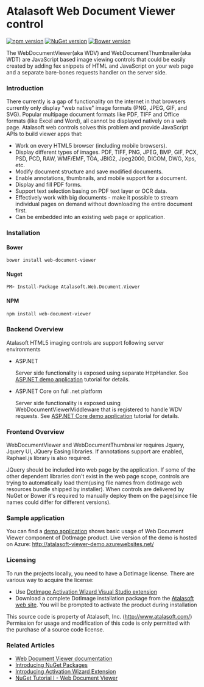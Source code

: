# Atalasoft Web Document Viewer control
[![npm version](https://badge.fury.io/js/web-document-viewer.svg)](https://badge.fury.io/js/web-document-viewer)
[![NuGet version](https://badge.fury.io/nu/Atalasoft.Web.Document.Viewer.svg)](https://badge.fury.io/nu/Atalasoft.Web.Document.Viewer)
[![Bower version](https://badge.fury.io/bo/web-document-viewer.svg)](https://badge.fury.io/bo/web-document-viewer)

The WebDocumentViewer(aka WDV) and WebDocumentThumbnailer(aka WDT) are JavaScript based image viewing controls that could be easily created by adding fex snippets of HTML and JavaScript on your web page and a separate bare-bones requests handler on the server side.

### Introduction

There currently is a gap of functionality on the internet in that browsers currently only display "web native" image formats (PNG, JPEG, GIF, and SVG). Popular multipage document formats like PDF, TIFF and Office formats (like Excel and Word), all cannot be displayed natively on a web page. Atalasoft web controls solves this problem and provide JavaScript APIs to build viewer apps that:

* Work on every HTML5 browser (including mobile browsers).
* Display different types of images. PDF, TIFF, PNG, JPEG, BMP, GIF, PCX, PSD, PCD, RAW, WMF/EMF, TGA, JBIG2, Jpeg2000, DICOM, DWG, Xps, etc.
* Modify document structure and save modified documents.
* Enable annotations, thumbnails, and mobile support for a document.
* Display and fill PDF forms.
* Support text selection basing on PDF text layer or OCR data.
* Effectively work with big documents - make it possible to stream individual pages on demand without downloading the entire document first.
* Can be embedded into an existing web page or application.

### Installation

#### Bower
```bash
bower install web-document-viewer
```

#### Nuget
```bash
PM> Install-Package Atalasoft.Web.Document.Viewer
```

#### NPM
```bash
npm install web-document-viewer
```

### Backend Overview

Atalasoft HTML5 imaging controls are support following server environments

* ASP.NET

    Server side functionality is exposed using separate HttpHandler.
    See [ASP.NET demo application](https://atalasoft.github.io/web-document-viewer/tutorial-demo-application.html) tutorial for details.

- ASP.NET Core on full .net platform

    Server side functionality is exposed using WebDocumentViewerMiddleware that is registered to handle WDV requests.
    See [ASP.NET Core demo application](https://atalasoft.github.io/web-document-viewer/tutorial-demo-application-aspnet-core.html) tutorial for details.


### Frontend Overview

WebDocumentViewer and WebDocumentThumbnailer requires Jquery, Jquery UI, JQuery Easing libraries. If annotations support are enabled, Raphael.js library is also required.

JQuery should be included into web page by the application. If some of the other dependent libraries don't exist in the web page scope, controls are trying to automatically load them(using file names from dotImage web resources bundle shipped by installer).
When controls are delivered by NuGet or Bower it's required to manually deploy them on the page(since file names could differ for different versions).

### Sample application
You can find a [demo application](https://github.com/Atalasoft/web-document-viewer-demo) shows basic usage of Web Document Viewer component of DotImage product.
Live version of the demo is hosted on Azure: http://atalasoft-viewer-demo.azurewebsites.net/

### Licensing 

To run the projects locally, you need to have a DotImage license. There are various way to acquire the license:

 - Use [DotImage Activation Wizard Visual Studio extension](https://visualstudiogallery.msdn.microsoft.com/88ff07c9-fe68-48bd-bfdc-3fbc8a0ec1db)
 - Download a complete DotImage installation package from the [Atalasoft web site](https://atalasoft.com). You will be prompted to activate the product during installation

This source code is property of Atalasoft, Inc. (http://www.atalasoft.com/)  
Permission for usage and modification of this code is only permitted 
with the purchase of a source code license.

### Related Articles
 - [Web Document Viewer documentation](https://atalasoft.github.io/web-document-viewer/)
 - [Introducing NuGet Packages](http://atalasoft.github.io/2016/05/03/introducing-nuget/)
 - [Introducing Activation Wizard Extension](http://atalasoft.github.io/2016/05/14/introducing-activation-wizard-extension/) 
 - [NuGet Tutorial I - Web Document Viewer](http://atalasoft.github.io/2016/06/21/nuget-tutorial-wdv/)
